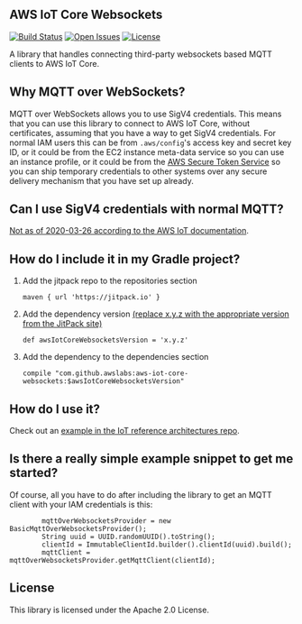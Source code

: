 ## AWS IoT Core Websockets

[![Build Status](https://travis-ci.org/awslabs/aws-iot-core-websockets.svg?branch=master)](https://travis-ci.org/awslabs/aws-iot-core-websockets)
[![Open Issues](https://img.shields.io/github/issues-raw/awslabs/aws-iot-core-websockets.svg)](https://github.com/awslabs/aws-iot-core-websockets/issues)
[![License](https://img.shields.io/badge/License-Apache%202.0-blue.svg)](https://github.com/awslabs/aws-iot-core-websockets/blob/master/LICENSE)

A library that handles connecting third-party websockets based MQTT clients to AWS IoT Core.

## Why MQTT over WebSockets?

MQTT over WebSockets allows you to use SigV4 credentials. This means that you can use this library to connect to AWS IoT Core,
without certificates, assuming that you have a way to get SigV4 credentials. For normal IAM users this can be from
`.aws/config`'s access key and secret key ID, or it could be from the EC2 instance meta-data service so you can use an
instance profile, or it could be from the [AWS Secure Token Service](https://docs.aws.amazon.com/STS/latest/APIReference/Welcome.html)
so you can ship temporary credentials to other systems over any secure delivery mechanism that you have set up already.

## Can I use SigV4 credentials with normal MQTT?

[Not as of 2020-03-26 according to the AWS IoT documentation](https://docs.aws.amazon.com/iot/latest/developerguide/protocols.html).

## How do I include it in my Gradle project?

1. Add the jitpack repo to the repositories section

    ```
    maven { url 'https://jitpack.io' }
    ```

2. Add the dependency version [(replace x.y.z with the appropriate version from the JitPack site)](https://jitpack.io/#awslabs/aws-iot-core-websockets)

    ```
    def awsIotCoreWebsocketsVersion = 'x.y.z'
    ```

3. Add the dependency to the dependencies section

    ```
    compile "com.github.awslabs:aws-iot-core-websockets:$awsIotCoreWebsocketsVersion"
    ```

## How do I use it?

Check out an [example in the IoT reference architectures repo](https://github.com/aws-samples/iot-reference-architectures/tree/master/mqtt-over-websockets-jitpack/java).

## Is there a really simple example snippet to get me started?

Of course, all you have to do after including the library to get an MQTT client with your IAM credentials is this:

```
        mqttOverWebsocketsProvider = new BasicMqttOverWebsocketsProvider();
        String uuid = UUID.randomUUID().toString();
        clientId = ImmutableClientId.builder().clientId(uuid).build();
        mqttClient = mqttOverWebsocketsProvider.getMqttClient(clientId);
```

## License

This library is licensed under the Apache 2.0 License. 
